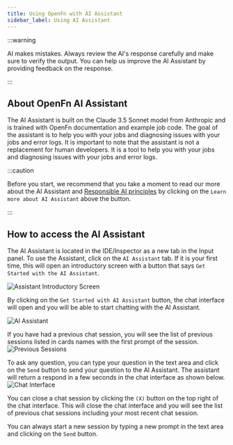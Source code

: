 ```yaml
---
title: Using OpenFn with AI Assistant
sidebar_label: Using AI Assistant
---
```


:::warning

AI makes mistakes. Always review the AI's response carefully and make sure to
verify the output. You can help us improve the AI Assistant by providing
feedback on the response.

:::

## About OpenFn AI Assistant

The AI Assistant is built on the Claude 3.5 Sonnet model from Anthropic and is
trained with OpenFn documentation and example job code. The goal of the
assistant is to help you with your jobs and diagnosing issues with your jobs and
error logs. It is important to note that the assistant is not a replacement for
human developers. It is a tool to help you with your jobs and diagnosing issues
with your jobs and error logs.

:::caution

Before you start, we recommend that you take a moment to read our more about the
AI Assistant and
[Responsible AI principles](https://www.openfn.org/responsible-ai/) by clicking
on the `Learn more about AI Assistant` above the button.

:::

## How to access the AI Assistant

The AI Assistant is located in the IDE/Inspector as a new tab in the Input
panel. To use the Assistant, click on the `AI Assistant` tab. If it is your
first time, this will open an introductory screen with a button that says
`Get Started with the AI Assistant`.

![Assistant Introductory Screen](/img/ai-assistant-intro.png)

By clicking on the `Get Started with AI Assistant` button, the chat interface
will open and you will be able to start chatting with the AI Assistant.

![AI Assistant](/img/ai-chat-empty.png)

If you have had a previous chat session, you will see the list of previous
sessions listed in cards names with the first prompt of the session.
![Previous Sessions](/img/ai-assistant-sessions.png)

To ask any question, you can type your question in the text area and click on
the `Send` button to send your question to the AI Assistant. The assistant will
return a respond in a few seconds in the chat interface as shown below.
![Chat Interface](/img/ai-assistant-engage.png)

You can close a chat session by clicking the `(X)` button on the top right of
the chat interface. This will close the chat interface and you will see the list
of previous chat sessions including your most recent chat session.

You can always start a new session by typing a new prompt in the text area and
clicking on the `Send` button.
